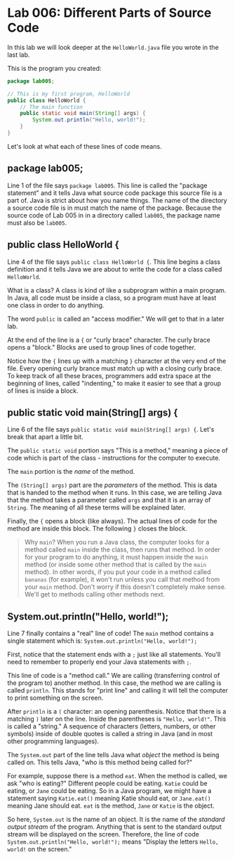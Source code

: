 # Lab 006: Different Parts of Source Code

In this lab we will look deeper at the `HelloWorld.java` file you wrote
in the last lab.

This is the program you created:

```java
package lab005;

// This is my first program, HelloWorld
public class HelloWorld {
    // The main function
    public static void main(String[] args) {
        System.out.println("Hello, world!");
    }
}
```

Let's look at what each of these lines of code means.

## package lab005;

Line 1 of the file says `package lab005`. This line is called the "package
statement" and it tells Java what source code package this source file is
a part of. Java is strict about how you name things. The name of the directory
a source code file is in must match the name of the package. Because the source
code of Lab 005 in in a directory called `lab005`, the package name must also
be `lab005`.

## public class HelloWorld {

Line 4 of the file says `public class HelloWorld {`. This line begins a class
definition and it tells Java we are about to write the code for a class called
`HelloWorld`.

What is a class? A class is kind of like a subprogram within a main program.
In Java, all code must be inside a class, so a program must have at least one
class in order to do anything.

The word `public` is called an "access modifier." We will get to that in a
later lab.

At the end of the line is a `{` or "curly brace" character. The curly brace
opens a "block." Blocks are used to group lines of code together.

Notice how the `{` lines up with a matching `}` character at the
very end of the file. Every opening curly brance must match up with a closing
curly brace. To keep track of all these braces, programmers add extra space
at the beginning of lines, called "indenting," to make it easier to see that
a group of lines is inside a block.

## public static void main(String[] args) {

Line 6 of the file says `public static void main(String[] args) {`. Let's break
that apart a little bit.

The `public static void` portion says "This is a method," meaning a piece of
code which is part of the class - instructions for the computer to execute.

The `main` portion is the *name* of the method.

The `(String[] args)` part are the *parameters* of the method. This is data that
is handed to the method when it runs. In this case, we are telling Java that the
method takes a parameter called `args` and that it is an array of `String`. The
meaning of all these terms will be explained later.

Finally, the `{` opens a block (like always). The actual lines of code for the
method are inside this block. The following `}` closes the block.

> Why `main`? When you run a Java class, the computer looks for a method called
> `main` inside the class, then runs that method. In order for your program to
> do anything, it must happen inside the `main` method (or inside some other
> method that is called by the `main` method). In other words, if you put your
> code in a method called `bananas` (for example), it won't run unless you
> call that method from your `main` method. Don't worry if this doesn't
> completely make sense. We'll get to methods calling other methods next.

## System.out.println("Hello, world!");

Line 7 finally contains a "real" line of code! The `main` method contains a
single statement which is: `System.out.println("Hello, world!");`

First, notice that the statement ends with a `;` just like all statements.
You'll need to remember to properly end your Java statements with `;`.

This line of code is a "method call." We are calling (transferring control
of the program to) another method. In this case, the method we are calling
is called `println`. This stands for "print line" and calling it will tell
the computer to print something on the screen.

After `println` is a `(` character: an opening parenthesis. Notice that
there is a matching `)` later on the line. Inside the parentheses is
`"Hello, world!"`. This is called a "string." A sequence of characters
(letters, numbers, or other symbols) inside of double quotes is called a
string in Java (and in most other programming languages).

The `System.out` part of the line tells Java what *object* the method is
being called on. This tells Java, "who is this method being called for?"

For example, suppose there is a method `eat`. When the method is called,
we ask "who is eating?" Different people could be eating. `Katie` could be
eating, or `Jane` could be eating. So in a Java program, we might have a
statement saying `Katie.eat()` meaning Katie should eat, or `Jane.eat()`
meaning Jane should eat. `eat` is the method, `Jane` or `Katie` is the
object.

So here, `System.out` is the name of an object. It is the name of the
*standard output stream* of the program. Anything that is sent to the
standard output stream will be displayed on the screen. Therefore, the
line of code `System.out.println("Hello, world!");` means "Display the
letters `Hello, world!` on the screen."
